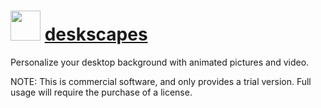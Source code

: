 ﻿# <img src="https://rawcdn.githack.com/virtualex-itv/chocolatey-packages/52e3ae0d90ab27ba52f42ec0fbe21422a069f745/icons/deskscapes.png" width="48" height="48"/> [deskscapes](https://community.chocolatey.org/packages/deskscapes)

Personalize your desktop background with animated pictures and video.

NOTE: This is commercial software, and only provides a trial version. Full usage will require the purchase of a license.
